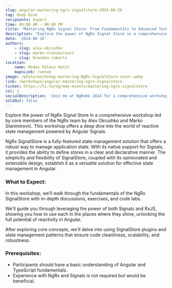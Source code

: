 ```yaml
---
slug: angular-mastering-ngrx-signalstore-2024-06-26
tag: Deep Dive
recipients: Expert
time: 09:00 AM - 06:00 PM
title: 'Mastering NgRx Signal Store: From Fundamentals to Advanced Techniques'
description: "Explore the power of NgRx Signal Store in a comprehensive workshop led by core members of the NgRx team by Alex Okrushko, Marko Stanimirović and Brandon Roberts. This workshop offers a deep dive into the world of reactive state management powered by Angular Signals. NgRx SignalStore is a fully-featured state management solution that offers a robust way to manage application state. With its native support for Signals, it provides the ability to define stores in a clear and declarative manner. The simplicity and flexibility of SignalStore, coupled with its opinionated and extensible design, establish it as a versatile solution for effective state management in Angular."
date: '2024-06-26'
authors: 
    - slug: alex-okrushko
    - slug: marko-stanimirović
    - slug: brandon-roberts
location: 
    name: Midas Palace Hotel
    mapsLink: /venue
image: /photo/workshop-mastering-NgRx-SignalStore-cover.webp
link: /workshops/angular-mastering-ngrx-signalstore
ticket: https://ti.to/ngrome-events/mastering-ngrx-signalstore
col: 1
socialDescription: 'Join me at NgRome 2024 for a comprehensive workshop on mastering NgRx Signal Store! Led by NgRx core members Alex Okrushko & Marko Stanimirović, this session offers in-depth insights into reactive state management with Angular Signals. Secure your spot now! #NgRome #NgRx #Workshop'
soldOut: false
---
```


Explore the power of NgRx Signal Store in a comprehensive workshop led by core members of the NgRx team by Alex Okrushko and Marko Stanimirović. This workshop offers a deep dive into the world of reactive state management powered by Angular Signals.

NgRx SignalStore is a fully-featured state management solution that offers a robust way to manage application state. With its native support for Signals, it provides the ability to define stores in a clear and declarative manner. The simplicity and flexibility of SignalStore, coupled with its opinionated and extensible design, establish it as a versatile solution for effective state management in Angular.

### What to Expect:
In this workshop, we’ll walk through the fundamentals of the NgRx SignalStore with in-depth discussions, exercises, and code labs. 
  
We'll guide you through leveraging the power of both Signals and RxJS, showing you how to use each in the places where they shine, unlocking the full potential of reactivity in Angular. 
  
After exploring core concepts, we'll delve into using SignalStore plugins and state management patterns that ensure code cleanliness, scalability, and robustness.

### Prerequisites:
- Participants should have a basic understanding of Angular and TypeScript fundamentals. 
- Experience with NgRx and Signals is not required but would be beneficial.